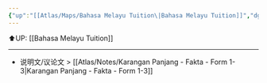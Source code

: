 ```yaml
---
{"up":"[[Atlas/Maps/Bahasa Melayu Tuition\|Bahasa Melayu Tuition]]","dg-publish":true,"permalink":"/atlas/notes/bahasa-melayu-karangan-panjang-form-1-3/","dgPassFrontmatter":true}
---
```


⬆️UP: [[Bahasa Melayu Tuition]]

---

- 说明文/议论文 > [[Atlas/Notes/Karangan Panjang - Fakta - Form 1-3\|Karangan Panjang - Fakta - Form 1-3]]
